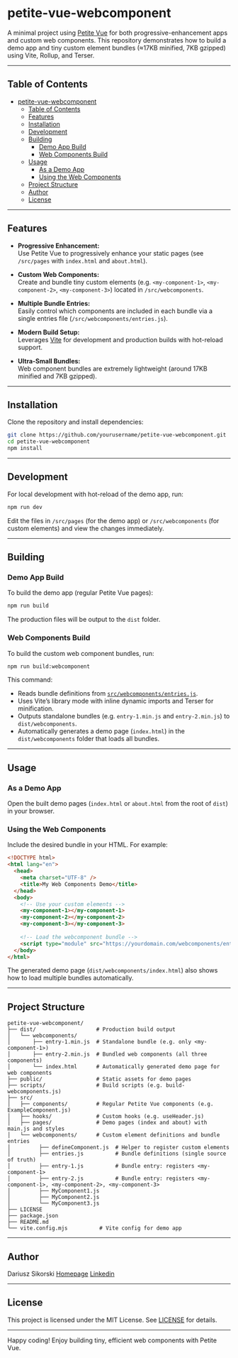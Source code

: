# petite-vue-webcomponent

A minimal project using [Petite Vue](https://github.com/vuejs/petite-vue) for both progressive-enhancement apps and custom web components. This repository demonstrates how to build a demo app and tiny custom element bundles (≈17KB minified, 7KB gzipped) using Vite, Rollup, and Terser.

---

## Table of Contents

- [petite-vue-webcomponent](#petite-vue-webcomponent)
  - [Table of Contents](#table-of-contents)
  - [Features](#features)
  - [Installation](#installation)
  - [Development](#development)
  - [Building](#building)
    - [Demo App Build](#demo-app-build)
    - [Web Components Build](#web-components-build)
  - [Usage](#usage)
    - [As a Demo App](#as-a-demo-app)
    - [Using the Web Components](#using-the-web-components)
  - [Project Structure](#project-structure)
  - [Author](#author)
  - [License](#license)

---

## Features

- **Progressive Enhancement:**  
  Use Petite Vue to progressively enhance your static pages (see `/src/pages` with `index.html` and `about.html`).

- **Custom Web Components:**  
  Create and bundle tiny custom elements (e.g. `<my-component-1>`, `<my-component-2>`, `<my-component-3>`) located in `/src/webcomponents`.

- **Multiple Bundle Entries:**  
  Easily control which components are included in each bundle via a single entries file (`/src/webcomponents/entries.js`).

- **Modern Build Setup:**  
  Leverages [Vite](https://vitejs.dev/) for development and production builds with hot-reload support.

- **Ultra-Small Bundles:**  
  Web component bundles are extremely lightweight (around 17KB minified and 7KB gzipped).

---

## Installation

Clone the repository and install dependencies:

```bash
git clone https://github.com/yourusername/petite-vue-webcomponent.git
cd petite-vue-webcomponent
npm install
```

---

## Development

For local development with hot-reload of the demo app, run:

```bash
npm run dev
```

Edit the files in `/src/pages` (for the demo app) or `/src/webcomponents` (for custom elements) and view the changes immediately.

---

## Building

### Demo App Build

To build the demo app (regular Petite Vue pages):

```bash
npm run build
```

The production files will be output to the `dist` folder.

### Web Components Build

To build the custom web component bundles, run:

```bash
npm run build:webcomponent
```

This command:
- Reads bundle definitions from [`src/webcomponents/entries.js`](./src/webcomponents/entries.js).
- Uses Vite’s library mode with inline dynamic imports and Terser for minification.
- Outputs standalone bundles (e.g. `entry-1.min.js` and `entry-2.min.js`) to `dist/webcomponents`.
- Automatically generates a demo page (`index.html`) in the `dist/webcomponents` folder that loads all bundles.

---

## Usage

### As a Demo App

Open the built demo pages (`index.html` or `about.html` from the root of `dist`) in your browser.

### Using the Web Components

Include the desired bundle in your HTML. For example:

```html
<!DOCTYPE html>
<html lang="en">
  <head>
    <meta charset="UTF-8" />
    <title>My Web Components Demo</title>
  </head>
  <body>
    <!-- Use your custom elements -->
    <my-component-1></my-component-1>
    <my-component-2></my-component-2>
    <my-component-3></my-component-3>
    
    <!-- Load the webcomponent bundle -->
    <script type="module" src="https://yourdomain.com/webcomponents/entry-2.min.js"></script>
  </body>
</html>
```

The generated demo page (`dist/webcomponents/index.html`) also shows how to load multiple bundles automatically.

---

## Project Structure

```
petite-vue-webcomponent/
├── dist/                   # Production build output
│   └── webcomponents/
│       ├── entry-1.min.js  # Standalone bundle (e.g. only <my-component-1>)
│       ├── entry-2.min.js  # Bundled web components (all three components)
│       └── index.html      # Automatically generated demo page for web components
├── public/                 # Static assets for demo pages
├── scripts/                # Build scripts (e.g. build-webcomponents.js)
├── src/
│   ├── components/         # Regular Petite Vue components (e.g. ExampleComponent.js)
│   ├── hooks/              # Custom hooks (e.g. useHeader.js)
│   ├── pages/              # Demo pages (index and about) with main.js and styles
│   └── webcomponents/      # Custom element definitions and bundle entries
│         ├── defineComponent.js  # Helper to register custom elements
│         ├── entries.js          # Bundle definitions (single source of truth)
│         ├── entry-1.js          # Bundle entry: registers <my-component-1>
│         ├── entry-2.js          # Bundle entry: registers <my-component-1>, <my-component-2>, <my-component-3>
│         ├── MyComponent1.js
│         ├── MyComponent2.js
│         └── MyComponent3.js
├── LICENSE
├── package.json
├── README.md
└── vite.config.mjs          # Vite config for demo app
```

---

## Author
Dariusz Sikorski
[Homepage](https://github.com/vuejs/petite-vue)
[Linkedin](https://www.linkedin.com/in/dariusz-sikorski-56281b3a/)

---

## License

This project is licensed under the MIT License. See [LICENSE](./LICENSE) for details.

---

Happy coding! Enjoy building tiny, efficient web components with Petite Vue.
